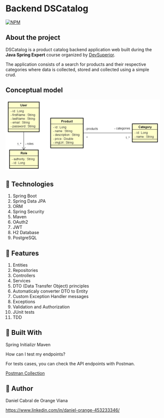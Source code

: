 # Backend DSCatalog
[![NPM](https://img.shields.io/npm/l/react)](https://github.com/danielorangeviana/api-rest-spring-dscatalog/blob/main/LICENSE)

## About the project

DSCatalog is a product catalog backend application web built during the **Java Spring Expert** course organized by [DevSuperior](https://devsuperior.com.br/ "Site of DevSuperior").

The application consists of a search for products and their respective categories where data is collected, stored and collected using a simple crud.

## Conceptual model
![modelo_conceitual](https://github.com/danielorangeviana/api-rest-spring-dscatalog/blob/main/Modelo%20conceitual%20DSCatalog.jpg)

## 🔵 Technologies
1. Spring Boot
2. Spring Data JPA
3. ORM
4. Spring Security
5. Maven
6. OAuth2
7. JWT
8. H2 Database
9. PostgreSQL

## 🔵 Features
1. Entities
2. Repositories
3. Controllers
4. Services
5. DTO (Data Transfer Object) principles
6. Automaticaly converter DTO to Entity
7. Custom Exception Handler messages
8. Exceptions
9. Validation and Authorization
10. JUnit tests
11. TDD

## 🔵 Built With
Spring Initializr
Maven

How can I test my endpoints?

For tests cases, you can check the API endpoints with Postman.

[Postman Collection](https://www.postman.com/)

## 🔵 Author
Daniel Cabral de Orange Viana

https://www.linkedin.com/in/daniel-orange-453233346/

